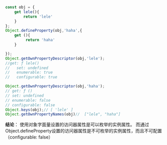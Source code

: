 ```javascript
const obj = {
    get lele(){
        return 'lele'
    }
};
Object.defineProperty(obj,'haha',{
    get (){
         return 'haha'
    }

});
Object.getOwnPropertyDescriptor(obj,'lele');
//get: ƒ lele()
//   set: undefined
//   enumerable: true
//   configurable: true

Object.getOwnPropertyDescriptor(obj,'haha');
// get: ƒ ()
// set: undefined
// enumerable: false
// configurable: false
Object.keys(obj);// [ 'lele' ]
Object.getOwnPropertyNames(obj)//  ["lele", "haha"]
```
**结论**：
使用对象字面量设置的访问器属性是可以枚举的实例属性。
而通过Object.defineProperty设置的访问器属性是不可枚举的实例属性，而且不可配置（configurable: false）

